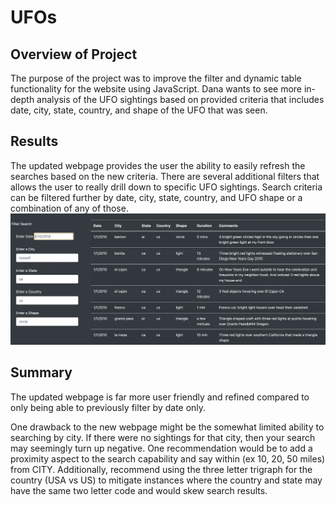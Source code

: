 # UFOs

## Overview of Project
The purpose of the project was to improve the filter and dynamic table functionality for the website using JavaScript. Dana wants to see more in-depth analysis of the UFO sightings based on provided criteria that includes date, city, state, country, and shape of the UFO that was seen.

## Results
The updated webpage provides the user the ability to easily refresh the searches based on the new criteria. There are several additional filters that allows the user to really drill down to specific UFO sightings. Search criteria can be filtered further by date, city, state, country, and UFO shape or a combination of any of those. 
![This is an image](https://github.com/gonzojc/UFOs/blob/main/images/filter.PNG)

## Summary

The updated webpage is far more user friendly and refined compared to only being able to previously filter by date only.

One drawback to the new webpage might be the somewhat limited ability to searching by city. If there were no sightings for that city, then your search may seemingly turn up negative. One recommendation would be to add a proximity aspect to the search capability and say within (ex 10, 20, 50 miles) from CITY. Additionally,  recommend using the three letter trigraph for the country (USA vs US) to mitigate instances where the country and state may have the same two letter code and would skew search results. 
